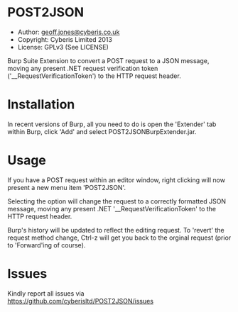 POST2JSON
=========

* Author: geoff.jones@cyberis.co.uk
* Copyright: Cyberis Limited 2013
* License: GPLv3 (See LICENSE)

Burp Suite Extension to convert a POST request to a JSON message, moving any present .NET request verification token ('__RequestVerificationToken') to the HTTP request header.

Installation
============
In recent versions of Burp, all you need to do is open the 'Extender' tab within Burp, click 'Add' and select POST2JSONBurpExtender.jar.

Usage
=====
If you have a POST request within an editor window, right clicking will now present a new menu item 'POST2JSON'.

Selecting the option will change the request to a correctly formatted JSON message, moving any present .NET '__RequestVerificationToken' to the HTTP request header.

Burp's history will be updated to reflect the editing request. To 'revert' the request method change, Ctrl-z will get you back to the orginal request (prior to 'Forward'ing of course).

Issues
======
Kindly report all issues via https://github.com/cyberisltd/POST2JSON/issues
